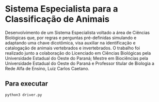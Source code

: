 # Sistema Especialista para a Classificação de Animais

Desenvolvimento de um Sistema Especialista
voltado a área de Ciências Biológicas que, por regras e perguntas pré-definidas simulando
e adaptando uma chave dicotômica, visa auxiliar na identificação e catalogação de
animais vertebrados e invertebrados. O trabalho foi realizado junto a colaboração do
Licenciado em Ciências Biológicas pela Universidade Estadual do Oeste do Paraná;
Mestre em Biociências pela Universidade Estadual do Oeste do Paraná e Professor
titular de Biologia a Rede Alfa de Ensino, Luiz Carlos Caetano.

## Para executar

```bash
python3 driver.py
```
